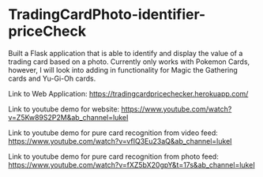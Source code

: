 # TradingCardPhoto-identifier-priceCheck
Built a Flask application that is able to identify and display the value of a trading card based on a photo. Currently only works with Pokemon Cards, however, I will look into adding in functionality for Magic the Gathering cards and Yu-Gi-Oh cards.


Link to Web Application: https://tradingcardpricechecker.herokuapp.com/

Link to youtube demo for website: https://www.youtube.com/watch?v=Z5Kw89S2P2M&ab_channel=lukeI

Link to youtube demo for pure card recognition from video feed: https://www.youtube.com/watch?v=vfIQ3Eu23aQ&ab_channel=lukeI

Link to youtube demo for pure card recognition from photo feed: https://www.youtube.com/watch?v=fXZ5bX20gpY&t=17s&ab_channel=lukeI
